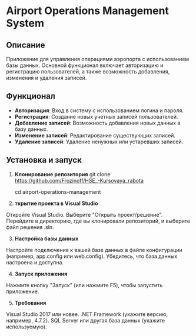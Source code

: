 # Airport Operations Management System

## Описание

Приложение для управления операциями аэропорта с использованием базы данных. Основной функционал включает авторизацию и регистрацию пользователей, а также возможность добавления, изменения и удаления записей.

## Функционал

- **Авторизация**: Вход в систему с использованием логина и пароля.
- **Регистрация**: Создание новых учетных записей пользователей.
- **Добавление записей**: Возможность добавления новых данных в базу данных.
- **Изменение записей**: Редактирование существующих записей.
- **Удаление записей**: Удаление ненужных или устаревших записей.

## Установка и запуск

1. **Клонирование репозитория**
   git clone https://github.com/Frozinoff/HSE_-Kursovaya_rabota
   
   cd airport-operations-management

3. **ткрытие проекта в Visual Studio**

Откройте Visual Studio.
Выберите "Открыть проект/решение".
Перейдите в директорию, где вы клонировали репозиторий, и выберите файл решения .sln.

3. **Настройка базы данных**

Настройте подключение к вашей базе данных в файле конфигурации (например, app.config или web.config).
Убедитесь, что база данных настроена и доступна.

4. **Запуск приложения**

Нажмите кнопку "Запуск" (или нажмите F5), чтобы запустить приложение.

5. **Требования**

Visual Studio 2017 или новее.
.NET Framework (укажите версию, например, 4.7.2).
SQL Server или другая база данных (укажите используемую).

